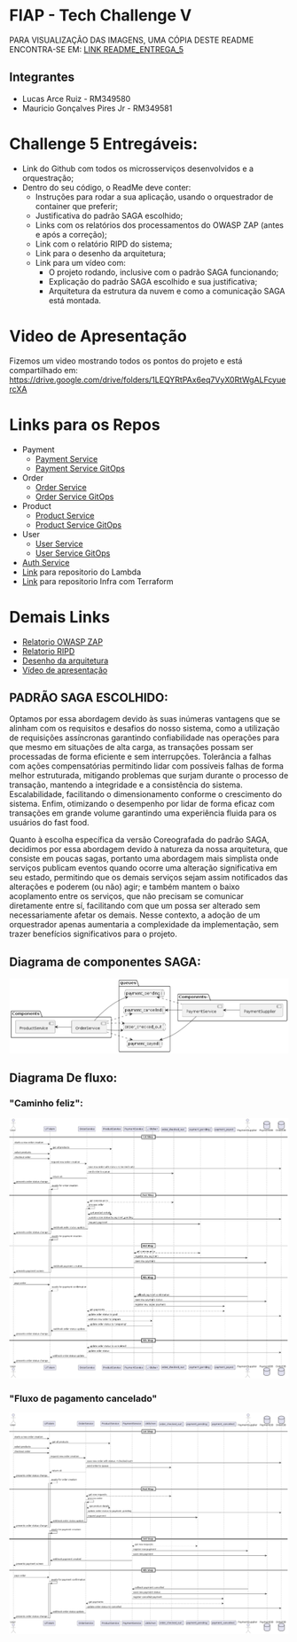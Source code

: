 # FIAP - Tech Challenge V

PARA VISUALIZAÇÃO DAS IMAGENS, UMA CÓPIA DESTE README ENCONTRA-SE EM: [LINK README_ENTREGA_5](https://github.com/arceruiz/tech-challenge-order/blob/main/docs/README_ENTREGA_5.md)

## Integrantes
- Lucas Arce Ruiz - RM349580
- Mauricio Gonçalves Pires Jr - RM349581

# Challenge 5 Entregáveis:

- Link do Github com todos os microsserviços desenvolvidos e a orquestração;
- Dentro do seu código, o ReadMe deve conter:
    - Instruções para rodar a sua aplicação, usando o orquestrador de container que preferir;
    - Justificativa do padrão SAGA escolhido;
    - Links com os relatórios dos processamentos do OWASP ZAP (antes e após a correção);
    - Link com o relatório RIPD do sistema;
    - Link para o desenho da arquitetura;
    - Link para um vídeo com:
        - O projeto rodando, inclusive com o padrão SAGA funcionando;
        - Explicação do padrão SAGA escolhido e sua justificativa;
        - Arquitetura da estrutura da nuvem e como a comunicação SAGA está montada.

# Video de Apresentação

Fizemos um video mostrando todos os pontos do projeto e está compartilhado em: https://drive.google.com/drive/folders/1LEQYRtPAx6eq7VyX0RtWgALFcyuercXA

# Links para os Repos

- Payment
    - [Payment Service](https://github.com/arceruiz/tech-challenge-payment)
    - [Payment Service GitOps](https://github.com/mauriciodm1998/payment-service-gitops)
- Order
    - [Order Service](https://github.com/arceruiz/tech-challenge-order)
    - [Order Service GitOps](https://github.com/mauriciodm1998/order-service-gitops)
- Product
    - [Product Service](https://github.com/arceruiz/tech-challenge-product)
    - [Product Service GitOps](https://github.com/mauriciodm1998/product-service-gitops)
- User
    - [User Service](https://github.com/mauriciodm1998/user-service)
    - [User Service GitOps](https://github.com/mauriciodm1998/user-service-gitops)
- [Auth Service](https://github.com/mauriciodm1998/auth-service)
- [Link](https://github.com/mauriciodm1998/auth-service) para repositorio do Lambda
- [Link](https://github.com/mauriciodm1998/tech-challenge-gitops) para repositorio Infra com Terraform

# Demais Links

- [Relatorio OWASP ZAP](https://drive.google.com/drive/folders/1LEQYRtPAx6eq7VyX0RtWgALFcyuercXA)
- [Relatorio RIPD](https://drive.google.com/drive/folders/1LEQYRtPAx6eq7VyX0RtWgALFcyuercXA)
- [Desenho da arquitetura](https://drive.google.com/drive/folders/1LEQYRtPAx6eq7VyX0RtWgALFcyuercXA)
- [Vídeo de apresentação](https://drive.google.com/drive/folders/1LEQYRtPAx6eq7VyX0RtWgALFcyuercXA)


## PADRÃO SAGA ESCOLHIDO:

Optamos por essa abordagem devido às suas inúmeras vantagens que se alinham com os requisitos e desafios do nosso sistema, como a utilização de requisições assíncronas garantindo confiabilidade nas operações para que mesmo em situações de alta carga, as transações possam ser processadas de forma eficiente e sem interrupções. Tolerância a falhas com ações compensatórias permitindo lidar com possíveis falhas de forma melhor estruturada, mitigando problemas que surjam durante o processo de transação, mantendo a integridade e a consistência do sistema. Escalabilidade, facilitando o dimensionamento conforme o crescimento do sistema. Enfim, otimizando o desempenho por lidar de forma eficaz com transações em grande volume garantindo uma experiência fluida para os usuários do fast food.

Quanto à escolha específica da versão Coreografada do padrão SAGA, decidimos por essa abordagem devido à natureza da nossa arquitetura, que consiste em poucas sagas, portanto uma abordagem mais simplista onde serviços publicam eventos quando ocorre uma alteração significativa em seu estado, permitindo que os demais serviços sejam assim notificados das alterações e poderem (ou não) agir; e também mantem o baixo acoplamento entre os serviços, que não precisam se comunicar diretamente entre sí, facilitando com que um possa ser alterado sem necessariamente afetar os demais. Nesse contexto, a adoção de um orquestrador apenas aumentaria a complexidade da implementação, sem trazer benefícios significativos para o projeto.

## Diagrama de componentes SAGA:

![image](./entrega/diagram.png)

## Diagrama De fluxo:

### "Caminho feliz":

![image](./entrega/right-diagram.png)

### "Fluxo de pagamento cancelado"

![image](./entrega/canceled-flow.png)



